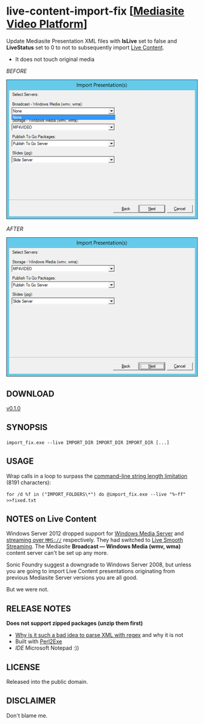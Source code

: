 # live-content-import-fix \[[Mediasite Video Platform](http://www.sonicfoundry.com/mediasite/)\]

Update Mediasite Presentation XML files with **IsLive** set to false and **LiveStatus** set to 0 to not to subsequently import [Live Content](https://msdn.microsoft.com/en-us/library/ff723875(v=expression.40).aspx).

* It does not touch original media

_BEFORE_

![BEFORE the fix](BEFORE.png)

_AFTER_

![AFTER the fix](AFTER.png)

## DOWNLOAD

[v0.1.0](https://github.com/paveljurca/import_fix/releases/tag/v0.1.0)

## SYNOPSIS

`import_fix.exe --live IMPORT_DIR IMPORT_DIR IMPORT_DIR [...]`

## USAGE

Wrap calls in a loop to surpass the [command-line string length limitation](https://support.microsoft.com/en-us/help/830473/command-prompt-cmd--exe-command-line-string-limitation) (8191 characters):

    for /d %f in ("IMPORT_FOLDERS\*") do @import_fix.exe --live "%~ff" >>fixed.txt

## NOTES on Live Content

Windows Server 2012 dropped support for [Windows Media Server](https://msdn.microsoft.com/en-us/library/cc239490.aspx)
and [streaming over `MMS://`](https://docs.microsoft.com/en-us/iis/media/windows-media-services/windows-media-server-or-web-server) respectively.
They had switched to [Live Smooth Streaming](https://technet.microsoft.com/en-us/library/ee791818(v=ws.10).aspx).
The Mediasite **Broadcast — Windows Media (wmv, wma)** content server can't be set up any more.

Sonic Foundry suggest a downgrade to Windows Server 2008, but unless you are going to import
Live Content presentations originating from previous Mediasite Server versions you are all good.

But we were not.

## RELEASE NOTES

**Does not support zipped packages (unzip them first)**

* [Why is it such a bad idea to parse XML with regex](https://stackoverflow.com/questions/8577060/why-is-it-such-a-bad-idea-to-parse-xml-with-regex) and why it is not
* Built with [Perl2Exe](http://www.indigostar.com/perl2exe.php)
* _IDE_ Microsoft Notepad :))

## LICENSE

Released into the public domain.

## DISCLAIMER

Don't blame me.
